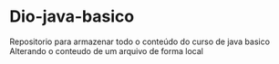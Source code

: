 # Dio-java-basico
Repositorio para armazenar todo o conteúdo do curso de java basico
Alterando o conteudo de um arquivo de forma local
